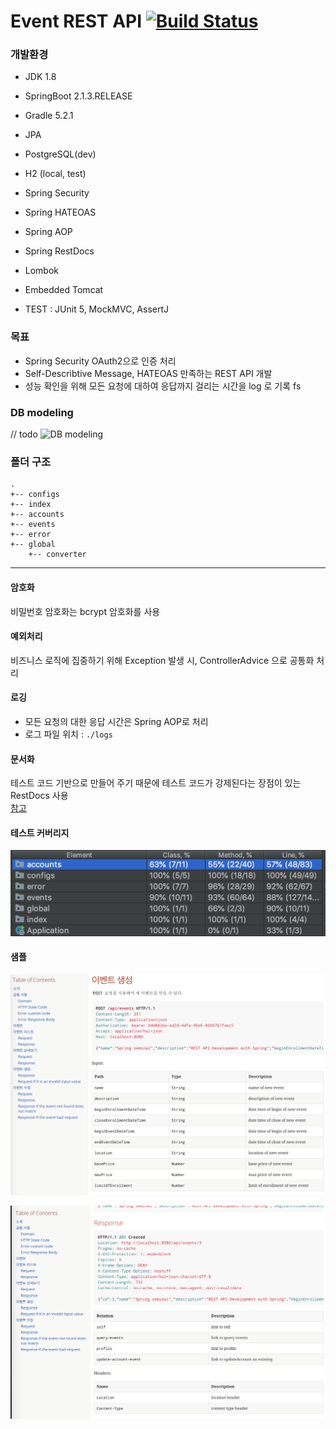 # Event REST API [![Build Status](https://travis-ci.org/juyoungyoo/spring-boot-rest-api.svg?branch=master)](https://travis-ci.org/juyoungyoo/spring-boot-rest-api)

### 개발환경
- JDK 1.8
- SpringBoot 2.1.3.RELEASE
- Gradle 5.2.1  
- JPA

- PostgreSQL(dev)
- H2 (local, test)

- Spring Security
- Spring HATEOAS
- Spring AOP
- Spring RestDocs

- Lombok
- Embedded Tomcat
- TEST : JUnit 5, MockMVC, AssertJ

### 목표
- Spring Security OAuth2으로 인증 처리
- Self-Describtive Message, HATEOAS 만족하는 REST API 개발
- 성능 확인을 위해 모든 요청에 대하여 응답까지 걸리는 시간을 log 로 기록
fs
### DB modeling
// todo 
![DB modeling](./asserts/DB_ERD.png)

### 폴더 구조
```
.
+-- configs
+-- index
+-- accounts
+-- events
+-- error
+-- global
    +-- converter

```
  
----

#### 암호화
비밀번호 암호화는 bcrypt 암호화를 사용

#### 예외처리
비즈니스 로직에 집중하기 위해 Exception 발생 시, ControllerAdvice 으로 공통화 처리
 
#### 로깅
- 모든 요청의 대한 응답 시간은 Spring AOP로 처리
- 로그 파일 위치 : `./logs`

#### 문서화
테스트 코드 기반으로 만들어 주기 때문에 테스트 코드가 강제된다는 장점이 있는 RestDocs 사용      
[참고](./docs/index.html)

#### 테스트 커버리지
![test coverage](./asserts/coverage.png)

#### 샘플 
![asciidoc-example](./asserts/asciidoc-example.png)

![asciidoc-example-2](./asserts/asciidoc-example-2.png)